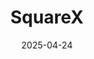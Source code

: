 ---  
layout: startup_page  
title: "SquareX"  
id: "sqrx.com"  
permalink: "/squarexsqrx.com04242025/"  
website: "https://sqrx.com/"  
funding_round: "Series A"  
funding_amount: "$20M"  
investors: "SYN Ventures, Peak XV Partners"  
about: "SquareX is a pioneer in Browser Detection and Response (BDR), offering a browser extension that transforms any browser into a secure enterprise-grade browser. This approach enhances security without sacrificing user experience by mitigating threats like malicious extensions and phishing attempts directly within the browser environment. The company's unique solution addresses the significant gap in enterprise security related to browser vulnerabilities."  
markets: "Cybersecurity, CloudTech & DevOps, SaaS"  
hq: "Singapore, Singapore, Singapore"  
founded_year: "2020"  
linkedin: "https://www.linkedin.com/company/getsquarex"  
twitter: "https://twitter.com/getsquarex"  
instagram: ""  
facebook: "https://www.facebook.com/getsquarex"  
crunchbase: ""  
pitchbook: "https://pitchbook.com/profiles/company/527389-30"  

date_display: "24-Apr-2025"  
date: "2025-04-24"

# SEO Optimization  
meta_title: "SquareX - Series A Funding ($20M)"  
meta_description: "SquareX, SquareX is a pioneer in Browser Detection and Response (BDR), offering a browser extension that transforms any browser into a secure enterprise-grade ..."  
meta_keywords: "SquareX, Cybersecurity, CloudTech & DevOps, SaaS, Series A funding"  
canonical_url: "https://startup.projectstartups.com/squarexsqrx.com04242025/"  
---